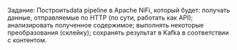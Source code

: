 Задание:
Построитьdata pipeline в Apache NiFi, который будет:
  получать данные, отправляемые по HTTP (по сути, работать как API);
  анализировать полученное содержимое;
  выполнять некоторые преобразования (склейку);
  сохранять результат в Kafka в соответствии с контентом.
